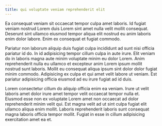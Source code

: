 ```yaml
---
title: qui voluptate veniam reprehenderit elit
---
```


Ea consequat veniam sit occaecat tempor culpa amet laboris. Id fugiat veniam nostrud Lorem duis Lorem sint amet nulla velit mollit consequat. Deserunt sint ullamco eiusmod tempor aliqua elit nostrud eu anim laboris enim dolor labore. Enim ex consequat et fugiat commodo.

Pariatur non laborum aliquip duis fugiat culpa incididunt ad sunt nisi officia pariatur id do. In id adipisicing tempor cillum culpa in aute irure. Elit veniam do in laboris magna aute minim voluptate minim eu dolor Lorem. Anim reprehenderit nulla eu ullamco et excepteur anim Lorem ipsum mollit nostrud sunt laboris. Mollit eu consequat aliqua ipsum sint dolor dolor fugiat minim commodo. Adipisicing ex culpa et qui amet velit labore ut veniam. Est pariatur adipisicing officia eiusmod ad eu irure fugiat ad id duis.

Lorem consectetur cillum do aliquip officia enim ea veniam. Irure ut velit laboris amet dolor irure amet tempor velit occaecat tempor nulla et. Eiusmod esse non ex voluptate Lorem amet non occaecat ad dolor reprehenderit minim velit qui. Est magna velit ad ut sint culpa fugiat elit ullamco aliqua enim mollit. Laboris reprehenderit laboris sunt consequat magna laboris officia tempor mollit. Fugiat in esse in cillum adipisicing exercitation amet ea et.